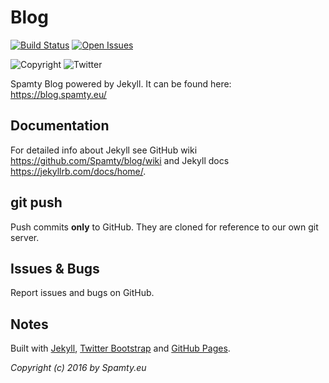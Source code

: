 # Blog

[![Build Status](https://travis-ci.org/Spamty/blog.svg?branch=gh-pages)](https://travis-ci.org/Spamty/blog)
[![Open Issues](https://img.shields.io/github/issues/spamty/blog.svg)](https://github.com/Spamty/blog/issues)

![Copyright](https://img.shields.io/badge/copyright-2016_Spamty.eu-blue.png)
![Twitter](https://img.shields.io/twitter/follow/Spamty.svg?style=social&label=Follow&maxAge=2592000)


Spamty Blog powered by Jekyll. It can be found here: <https://blog.spamty.eu/>

## Documentation

For detailed info about Jekyll see GitHub wiki <https://github.com/Spamty/blog/wiki> and Jekyll docs <https://jekyllrb.com/docs/home/>.

## git push

Push commits **only** to GitHub. They are cloned for reference to our own git server.

## Issues & Bugs

Report issues and bugs on GitHub.

## Notes

Built with [Jekyll](https://jekyllrb.com/), [Twitter Bootstrap](https://getbootstrap.com/) and [GitHub Pages](https://pages.github.com).


*Copyright (c) 2016 by Spamty.eu*
